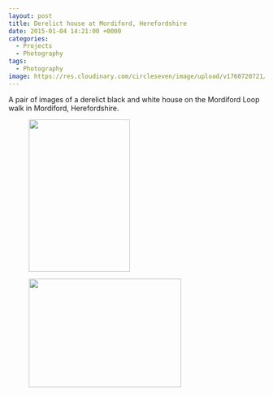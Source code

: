 ```yaml
---
layout: post
title: Derelict house at Mordiford, Herefordshire
date: 2015-01-04 14:21:00 +0000
categories:
  - Projects
  - Photography
tags:
  - Photography
image: https://res.cloudinary.com/circleseven/image/upload/v1760720721/2022/12/dsc_0025_16178123268_o.jpg
---
```

A pair of images of a derelict black and white house on the Mordiford Loop walk in Mordiford, Herefordshire.

<div class="gallery">

<figure><a href="https://res.cloudinary.com/circleseven/image/upload/q_auto,f_auto/2022/12/dsc_0026_16339765756_o"><img src="https://res.cloudinary.com/circleseven/image/upload/q_auto,f_auto/2022/12/dsc_0026_16339765756_o" width="199" height="300" alt="" loading="lazy"></a></figure>
<figure><a href="https://res.cloudinary.com/circleseven/image/upload/q_auto,f_auto/2022/12/dsc_0025_16178123268_o"><img src="https://res.cloudinary.com/circleseven/image/upload/q_auto,f_auto/2022/12/dsc_0025_16178123268_o" width="300" height="214" alt="" loading="lazy"></a></figure>

</div>
